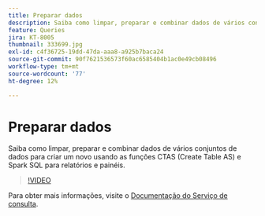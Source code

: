 ```yaml
---
title: Preparar dados
description: Saiba como limpar, preparar e combinar dados de vários conjuntos de dados para criar um novo usando as funções CTAS (Create Table AS) e Spark SQL para relatórios e painéis.
feature: Queries
jira: KT-8005
thumbnail: 333699.jpg
exl-id: c4f36725-19dd-47da-aaa8-a925b7baca24
source-git-commit: 90f7621536573f60ac6585404b1ac0e49cb08496
workflow-type: tm+mt
source-wordcount: '77'
ht-degree: 12%

---
```


# Preparar dados

Saiba como limpar, preparar e combinar dados de vários conjuntos de dados para criar um novo usando as funções CTAS (Create Table AS) e Spark SQL para relatórios e painéis.

>[!VIDEO](https://video.tv.adobe.com/v/333699?quality=12&learn=on)

Para obter mais informações, visite o [Documentação do Serviço de consulta](https://experienceleague.adobe.com/docs/experience-platform/query/home.html?lang=pt-BR).

